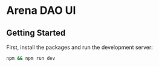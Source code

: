 # Arena DAO UI

## Getting Started

First, install the packages and run the development server:

```bash
npm && npm run dev
```
